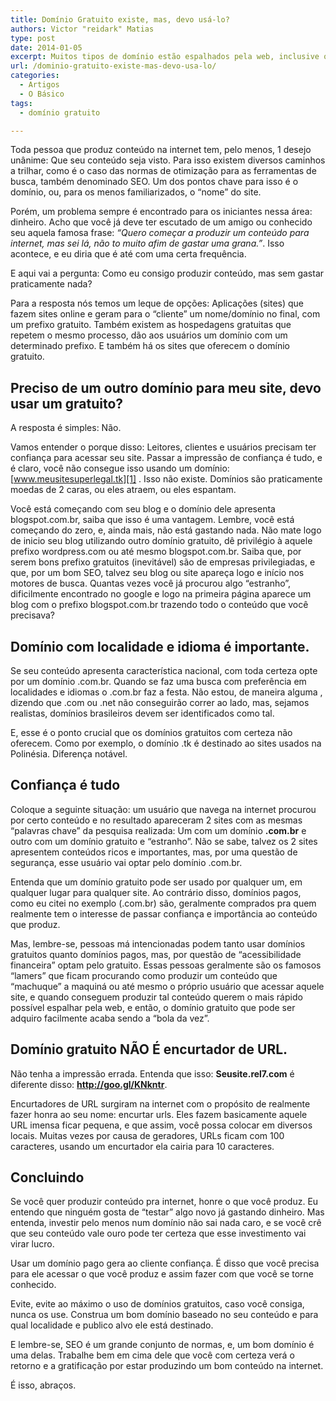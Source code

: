 ```yaml
---
title: Domínio Gratuito existe, mas, devo usá-lo?
authors: Victor "reidark" Matias
type: post
date: 2014-01-05
excerpt: Muitos tipos de domínio estão espalhados pela web, inclusive os gratuitos, mas, afinal, eu posso realmente usar?
url: /dominio-gratuito-existe-mas-devo-usa-lo/
categories:
  - Artigos
  - O Básico
tags:
  - domínio gratuito

---
```

Toda pessoa que produz conteúdo na internet tem, pelo menos, 1 desejo unânime: Que seu conteúdo seja visto. Para isso existem diversos caminhos a trilhar, como é o caso das normas de otimização para as ferramentas de busca, também denominado SEO. Um dos pontos chave para isso é o domínio, ou, para os menos familiarizados, o &#8220;nome&#8221; do site.

Porém, um problema sempre é encontrado para os iniciantes nessa área: dinheiro. Acho que você já deve ter escutado de um amigo ou conhecido seu aquela famosa frase: _“Quero começar a produzir um conteúdo para internet, mas sei lá, não to muito afim de gastar uma grana.”_. Isso acontece, e eu diria que é até com uma certa frequência.

E aqui vai a pergunta: Como eu consigo produzir conteúdo, mas sem gastar praticamente nada?

Para a resposta nós temos um leque de opções: Aplicações (sites) que fazem sites online e geram para o &#8220;cliente&#8221; um nome/domínio no final, com um prefixo gratuito. Também existem as hospedagens gratuitas que repetem o mesmo processo, dão aos usuários um domínio com um determinado prefixo. E também há os sites que oferecem o domínio gratuito.

## Preciso de um outro domínio para meu site, devo usar um gratuito?

A resposta é simples: Não.

Vamos entender o porque disso: Leitores, clientes e usuários precisam ter confiança para acessar seu site. Passar a impressão de confiança é tudo, e é claro, você não consegue isso usando um domínio: [www.meusitesuperlegal.tk][1] . Isso não existe. Domínios são praticamente moedas de 2 caras, ou eles atraem, ou eles espantam.

Você está começando com seu blog e o domínio dele apresenta blogspot.com.br, saiba que isso é uma vantagem. Lembre, você está começando do zero, e, ainda mais, não está gastando nada. Não mate logo de inicio seu blog utilizando outro domínio gratuito, dê privilégio à aquele prefixo wordpress.com ou até mesmo blogspot.com.br. Saiba que, por serem bons prefixo gratuitos (inevitável) são de empresas privilegiadas, e que, por um bom SEO, talvez seu blog ou site apareça logo e início nos motores de busca. Quantas vezes você já procurou algo “estranho”, dificilmente encontrado no google e logo na primeira página aparece um blog com o prefixo blogspot.com.br trazendo todo o conteúdo que você precisava?

## Domínio com localidade e idioma é importante.

Se seu conteúdo apresenta característica nacional, com toda certeza opte por um domínio .com.br. Quando se faz uma busca com preferência em localidades e idiomas o .com.br faz a festa. Não estou, de maneira alguma , dizendo que .com ou .net não conseguirão correr ao lado, mas, sejamos realistas, domínios brasileiros devem ser identificados como tal.

E, esse é o ponto crucial que os domínios gratuitos com certeza não oferecem. Como por exemplo, o domínio .tk é destinado ao sites usados na Polinésia. Diferença notável.

## Confiança é tudo

Coloque a seguinte situação: um usuário que navega na internet procurou por certo conteúdo e no resultado apareceram 2 sites com as mesmas “palavras chave” da pesquisa realizada: Um com um domínio **.com.br** e outro com um domínio gratuito e “estranho”. Não se sabe, talvez os 2 sites apresentem conteúdos ricos e importantes, mas, por uma questão de segurança, esse usuário vai optar pelo domínio .com.br.

Entenda que um domínio gratuito pode ser usado por qualquer um, em qualquer lugar para qualquer site. Ao contrário disso, domínios pagos, como eu citei no exemplo (.com.br) são, geralmente comprados pra quem realmente tem o interesse de passar confiança e importância ao conteúdo que produz.

Mas, lembre-se, pessoas má intencionadas podem tanto usar domínios gratuitos quanto domínios pagos, mas, por questão de “acessibilidade financeira” optam pelo gratuito. Essas pessoas geralmente são os famosos “lamers” que ficam procurando como produzir um conteúdo que “machuque” a maquiná ou até mesmo o próprio usuário que acessar aquele site, e quando conseguem produzir tal conteúdo querem o mais rápido possível espalhar pela web, e então, o domínio gratuito que pode ser adquiro facilmente acaba sendo a “bola da vez”.

## Domínio gratuito NÃO É encurtador de URL.

Não tenha a impressão errada. Entenda que isso: **Seusite.rel7.com** é diferente disso: **http://goo.gl/KNkntr**.

Encurtadores de URL surgiram na internet com o propósito de realmente fazer honra ao seu nome: encurtar urls. Eles fazem basicamente aquele URL imensa ficar pequena, e que assim, você possa colocar em diversos locais. Muitas vezes por causa de geradores, URLs ficam com 100 caracteres, usando um encurtador ela cairia para 10 caracteres.

## Concluindo

Se você quer produzir conteúdo pra internet, honre o que você produz. Eu entendo que ninguém gosta de “testar” algo novo já gastando dinheiro. Mas entenda, investir pelo menos num domínio não sai nada caro, e se você crê que seu conteúdo vale ouro pode ter certeza que esse investimento vai virar lucro.

Usar um domínio pago gera ao cliente confiança. É disso que você precisa para ele acessar o que você produz e assim fazer com que você se torne conhecido.

Evite, evite ao máximo o uso de domínios gratuitos, caso você consiga, nunca os use. Construa um bom domínio baseado no seu conteúdo e para qual localidade e publico alvo ele está destinado.

E lembre-se, SEO é um grande conjunto de normas, e, um bom domínio é uma delas. Trabalhe bem em cima dele que você com certeza verá o retorno e a gratificação por estar produzindo um bom conteúdo na internet.

É isso, abraços.

 [1]: http://www.meusitesuperlegal.tk
